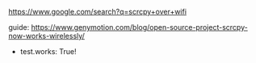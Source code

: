 https://www.google.com/search?q=scrcpy+over+wifi

guide: https://www.genymotion.com/blog/open-source-project-scrcpy-now-works-wirelessly/
- test.works: True!
